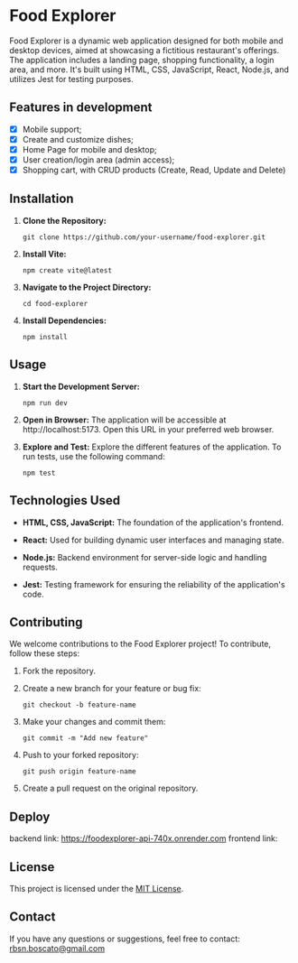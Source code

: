# Food Explorer

Food Explorer is a dynamic web application designed for both mobile and desktop devices, aimed at showcasing a fictitious restaurant's offerings. The application includes a landing page, shopping functionality, a login area, and more. It's built using HTML, CSS, JavaScript, React, Node.js, and utilizes Jest for testing purposes.

## Features in development

- [x] Mobile support;
- [x] Create and customize dishes;
- [x] Home Page for mobile and desktop;
- [x] User creation/login area (admin access);
- [x] Shopping cart, with CRUD products (Create, Read, Update and Delete)

## Installation

1. **Clone the Repository:**

   ```
   git clone https://github.com/your-username/food-explorer.git
   ```

2. **Install Vite:**

   ```
   npm create vite@latest

   ```

3. **Navigate to the Project Directory:**
   ```
   cd food-explorer
   ```
4. **Install Dependencies:**
   ```
   npm install
   ```

## Usage

1. **Start the Development Server:**

   ```
   npm run dev
   ```

2. **Open in Browser:**
   The application will be accessible at http://localhost:5173. Open this URL in your preferred web browser.

3. **Explore and Test:**
   Explore the different features of the application. To run tests, use the following command:
   ```
   npm test
   ```

## Technologies Used

- **HTML, CSS, JavaScript:** The foundation of the application's frontend.

- **React:** Used for building dynamic user interfaces and managing state.

- **Node.js:** Backend environment for server-side logic and handling requests.

- **Jest:** Testing framework for ensuring the reliability of the application's code.

## Contributing

We welcome contributions to the Food Explorer project! To contribute, follow these steps:

1. Fork the repository.

2. Create a new branch for your feature or bug fix:

   ```
   git checkout -b feature-name
   ```

3. Make your changes and commit them:

   ```
   git commit -m "Add new feature"
   ```

4. Push to your forked repository:

   ```
   git push origin feature-name
   ```

5. Create a pull request on the original repository.

## Deploy

backend link: https://foodexplorer-api-740x.onrender.com
frontend link: 

## License

This project is licensed under the [MIT License](LICENSE).

## Contact

If you have any questions or suggestions, feel free to contact: rbsn.boscato@gmail.com
